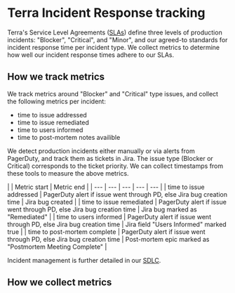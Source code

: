 # Terra Incident Response tracking

Terra's Service Level Agreements ([SLAs](https://docs.google.com/spreadsheets/d/1Qcfve-nHlS0Udq31nZlfwBDjguhsJ8sxm0Q7RqfZM8o/edit#gid=0)) define three levels of production incidents: "Blocker", "Critical", and "Minor", and our agreed-to standards for incident response time per incident type. We collect metrics to determine how well our incident response times adhere to our SLAs.

## How we track metrics

We track metrics around "Blocker" and "Critical" type issues, and collect the following metrics per incident:
- time to issue addressed
- time to issue remediated
- time to users informed
- time to post-mortem notes availible 

We detect production incidents either manually or via alerts from PagerDuty, and track them as tickets in Jira.  The issue type (Blocker or Critical) corresponds to the ticket priority.  We can collect timestamps from these tools to measure the above metrics.

|   | Metric start | Metric end |
| --- | --- | --- | --- | --- |
| time to issue addressed | PagerDuty alert if issue went through PD, else Jira bug creation time | Jira bug created |
| time to issue remediated | PagerDuty alert if issue went through PD, else Jira bug creation time | Jira bug marked as "Remediated" |
| time to users informed | PagerDuty alert if issue went through PD, else Jira bug creation time | Jira field "Users Informed" marked true |
| time to post-mortem complete | PagerDuty alert if issue went through PD, else Jira bug creation time | Post-mortem epic marked as "Postmortem Meeting Complete" |

Incident management is further detailed in our [SDLC](https://docs.google.com/document/d/1rLUMry-VAWsewEz2mOLfdzH-7UKxuIn35VlzZH90CcI/edit#). 

## How we collect metrics